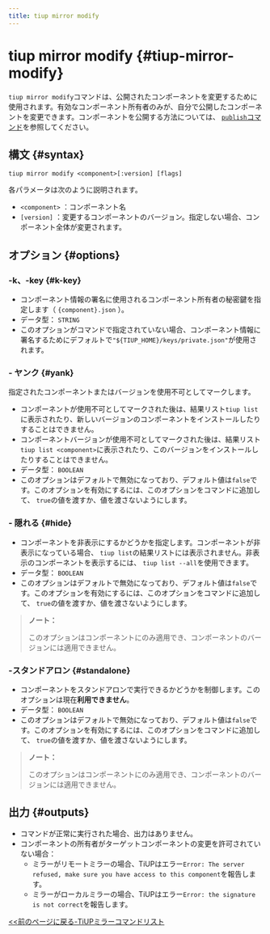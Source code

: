 ```yaml
---
title: tiup mirror modify
---
```


# tiup mirror modify {#tiup-mirror-modify}

`tiup mirror modify`コマンドは、公開されたコンポーネントを変更するために使用されます。有効なコンポーネント所有者のみが、自分で公開したコンポーネントを変更できます。コンポーネントを公開する方法については、 [`publish`コマンド](/tiup/tiup-command-mirror-publish.md)を参照してください。

## 構文 {#syntax}

```shell
tiup mirror modify <component>[:version] [flags]
```

各パラメータは次のように説明されます。

-   `<component>` ：コンポーネント名
-   `[version]` ：変更するコンポーネントのバージョン。指定しない場合、コンポーネント全体が変更されます。

## オプション {#options}

### -k、-key {#k-key}

-   コンポーネント情報の署名に使用されるコンポーネント所有者の秘密鍵を指定します（ `{component}.json` ）。
-   データ型： `STRING`
-   このオプションがコマンドで指定されていない場合、コンポーネント情報に署名するためにデフォルトで`"${TIUP_HOME}/keys/private.json"`が使用されます。

### - ヤンク {#yank}

指定されたコンポーネントまたはバージョンを使用不可としてマークします。

-   コンポーネントが使用不可としてマークされた後は、結果リスト`tiup list`に表示されたり、新しいバージョンのコンポーネントをインストールしたりすることはできません。
-   コンポーネントバージョンが使用不可としてマークされた後は、結果リスト`tiup list <component>`に表示されたり、このバージョンをインストールしたりすることはできません。
-   データ型： `BOOLEAN`
-   このオプションはデフォルトで無効になっており、デフォルト値は`false`です。このオプションを有効にするには、このオプションをコマンドに追加して、 `true`の値を渡すか、値を渡さないようにします。

### - 隠れる {#hide}

-   コンポーネントを非表示にするかどうかを指定します。コンポーネントが非表示になっている場合、 `tiup list`の結果リストには表示されません。非表示のコンポーネントを表示するには、 `tiup list --all`を使用できます。
-   データ型： `BOOLEAN`
-   このオプションはデフォルトで無効になっており、デフォルト値は`false`です。このオプションを有効にするには、このオプションをコマンドに追加して、 `true`の値を渡すか、値を渡さないようにします。

> **ノート：**
>
> このオプションはコンポーネントにのみ適用でき、コンポーネントのバージョンには適用できません。

### -スタンドアロン {#standalone}

-   コンポーネントをスタンドアロンで実行できるかどうかを制御します。このオプションは現在**利用できません**。
-   データ型： `BOOLEAN`
-   このオプションはデフォルトで無効になっており、デフォルト値は`false`です。このオプションを有効にするには、このオプションをコマンドに追加して、 `true`の値を渡すか、値を渡さないようにします。

> **ノート：**
>
> このオプションはコンポーネントにのみ適用でき、コンポーネントのバージョンには適用できません。

## 出力 {#outputs}

-   コマンドが正常に実行された場合、出力はありません。
-   コンポーネントの所有者がターゲットコンポーネントの変更を許可されていない場合：
    -   ミラーがリモートミラーの場合、TiUPはエラー`Error: The server refused, make sure you have access to this component`を報告します。
    -   ミラーがローカルミラーの場合、TiUPはエラー`Error: the signature is not correct`を報告します。

[&lt;&lt;前のページに戻る-TiUPミラーコマンドリスト](/tiup/tiup-command-mirror.md#command-list)
